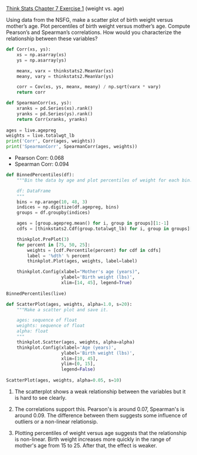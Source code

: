 [Think Stats Chapter 7 Exercise 1](http://greenteapress.com/thinkstats2/html/thinkstats2008.html#toc70) (weight vs. age)

Using data from the NSFG, make a scatter plot of birth weight versus mother’s age. Plot percentiles of birth weight versus mother’s age. Compute Pearson’s and Spearman’s correlations. How would you characterize the relationship between these variables?

```python
def Corr(xs, ys):
    xs = np.asarray(xs)
    ys = np.asarray(ys)

    meanx, varx = thinkstats2.MeanVar(xs)
    meany, vary = thinkstats2.MeanVar(ys)

    corr = Cov(xs, ys, meanx, meany) / np.sqrt(varx * vary)
    return corr

def SpearmanCorr(xs, ys):
    xranks = pd.Series(xs).rank()
    yranks = pd.Series(ys).rank()
    return Corr(xranks, yranks)
    
ages = live.agepreg
weights = live.totalwgt_lb
print('Corr', Corr(ages, weights))
print('SpearmanCorr', SpearmanCorr(ages, weights))
```
* Pearson Corr: 0.068
* Spearman Corr: 0.094

```python
def BinnedPercentiles(df):
    """Bin the data by age and plot percentiles of weight for each bin.

    df: DataFrame
    """
    bins = np.arange(10, 48, 3)
    indices = np.digitize(df.agepreg, bins)
    groups = df.groupby(indices)

    ages = [group.agepreg.mean() for i, group in groups][1:-1]
    cdfs = [thinkstats2.Cdf(group.totalwgt_lb) for i, group in groups][1:-1]

    thinkplot.PrePlot(3)
    for percent in [75, 50, 25]:
        weights = [cdf.Percentile(percent) for cdf in cdfs]
        label = '%dth' % percent
        thinkplot.Plot(ages, weights, label=label)

    thinkplot.Config(xlabel="Mother's age (years)",
                     ylabel='Birth weight (lbs)',
                     xlim=[14, 45], legend=True)
    
BinnedPercentiles(live)

def ScatterPlot(ages, weights, alpha=1.0, s=20):
    """Make a scatter plot and save it.

    ages: sequence of float
    weights: sequence of float
    alpha: float
    """
    thinkplot.Scatter(ages, weights, alpha=alpha)
    thinkplot.Config(xlabel='Age (years)',
                     ylabel='Birth weight (lbs)',
                     xlim=[10, 45],
                     ylim=[0, 15],
                     legend=False)
    
ScatterPlot(ages, weights, alpha=0.05, s=10)
```

1) The scatterplot shows a weak relationship between the variables but it is hard to see clearly.

2) The correlations support this.  Pearson's is around 0.07, Spearman's is around 0.09.  The difference between them suggests some influence of outliers or a non-linear relationsip.

3) Plotting percentiles of weight versus age suggests that the relationship is non-linear.  Birth weight increases more quickly in the range of mother's age from 15 to 25.  After that, the effect is weaker.
